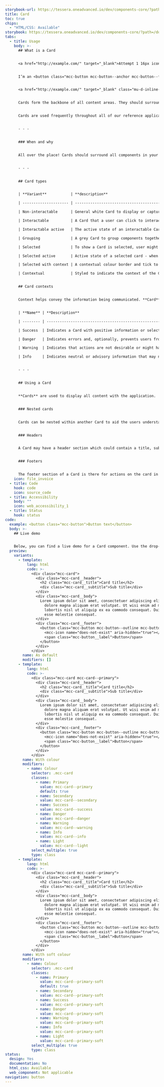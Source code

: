 ```yaml
---
storybook-url: https://tessera.oneadvanced.io/dev/components-core/?path=/docs/html-button--as-default
title: Card
toc: true
chips:
  - "HTML/CSS: Available"
storybook: https://tessera.oneadvanced.io/dev/components-core/?path=/docs/html-card--as-default
tabs:
  - title: Usage
    body: >-
      ## What is a Card


      <a href="http://example.com/" target="_blank">Attempt 1 16px icon <mcc-icon class="mcc-icon--primary" name="external_link" icon-set="fluency-outline" width="16" height="16"></mcc-icon></a>


      I’m an <button class="mcc-button mcc-button--anchor mcc-button--flush"><span class="mcc-button__label">anchor button</span> <mcc-icon name="external_link" icon-set="fluency-outline" aria-hidden="true" width="20" height="20"></mcc-icon></button> Some more text


      <a href="http://example.com/" target="_blank" class="mu-d-inline-flex mu-d-flex mu-align-items-center">Attempt 20px icon <mcc-icon class="mcc-icon--primary" name="external_link" icon-set="fluency-outline" width="20" height="20"></mcc-icon></a>


      Cards form the backbone of all content areas. They should surround and group your content into meaningful 'boxes' of functionality, and can be used alongside columns and rows to lay out your application in a variety of ways.


      Cards are used frequently throughout all of our reference applications and examples.


      - - -


      ### When and why


      All over the place! Cards should surround all components in your content-container, either the whole page or subdivided into separate cards per functional area.  Within a card you can have other nested cards to help with grouping of components/information. 


      - - -


      ## Card types


      | **Variant**           | **description**                                                                                                                                                                                |

      | --------------------- | ---------------------------------------------------------------------------------------------------------------------------------------------------------------------------------------------- |

      | Non-interactable      | General white Card to display or capture content, used for a lot of things!                                                                                                                    |

      | Interactable          | A Card that a user can click to interact with, for example to select or act as a button to perform an action/navigation.                                                                       |

      | Interactable active   | The active state of an interactable Card (while clicking)                                                                                                                                      |

      | Grouping              | A grey Card to group components together to indicate their relationship to each other.                                                                                                         |

      | Selected              | To show a Card is selected, user might click the whole card or a checkbox on the card to select it as part of a workflow.                                                                      |

      | Selected active       | Active state of a selected card - when the card is clicked to be selected or the card is being dragged.                                                                                        |

      | Selected with context | A contextual colour border and tick to indicated meaning of selection.  This could be to indicate that items are going to be removed or added.                                                 |

      | Contextual            | Styled to indicate the context of the Card.  This should be used to represent the contents of the Card.  Eg a danger context Card could be used to show information about issues in the system |


      ## Card contexts


      Context helps convey the information being communicated. **Card** contexts correspond to a colour to provide a consistent experience for users. For more information, refer to the [Colours](/guidelines/colours) guidelines.


      | **Name** | **Description**                                                                                                               | **Examples**                                                                                          |

      | -------- | ----------------------------------------------------------------------------------------------------------------------------- | ----------------------------------------------------------------------------------------------------- |

      | Success  | Indicates a Card with positive information or selected for a positive action. The Success colour is green.                    | To highlight target that have been met. The user selects a Card(s) to be added as part of an action.  |

      | Danger   | Indicates errors and, optionally, prevents users from proceeding until the issue has been resolved. The Danger colour is red. | The user inputs an invalid configuration for a record                                                 |

      | Warning  | Indicates that actions are not desirable or might have unexpected results. The Warning colour is yellow.                      | The user enters a record that will overwrite another non-critical record                              |

      | Info     | Indicates neutral or advisory information that may not be related to the current action. The info colour is teal.             | A dialog that gives a tip to the user about another related feature                                   |


      - - -


      ## Using a Card


      **Cards** are used to display all content with the application.  On a page you could have just one card, or hundreds of cards, depending on what you are needing to do.  Cards can be laid out in grids, but the grids should be responsive so that cards tend to stay a similar size and more vertical space is used on smaller screens by decreasing the number of columns. 


      ### Nested cards


      Cards can be nested within another Card to aid the users understanding of what is grouped together.  As with any card these can be organised in columns an rows to best suit the data being displayed, however in forms they should always be in only a single column.  Nested cards are when you might want to use the Grouping type to help separate it from the parent card. 


      ### Headers


      A Card may have a header section which could contain a title, subtitle and other inputs (eg Buttons or Selects) for additional actions related to the card.  The header section should always be used for items that relate to the whole card


      ### Footers


      The footer section of a Card is there for actions on the card in the form of buttons.  This is where the call to action button would live for example.  On forms this can also be used to show additional information to the user, eg All fields are required.
    icon: file_invoice
  - title: Code
    hook: code
    icon: source_code
  - title: Accessibility
    body: ""
    icon: web_accessibility_1
  - title: Status
    hook: status
code:
  example: <button class="mcc-button">Button text</button>
  body: >-
    ## Live demo


    Below, you can find a live demo for a Card component. Use the drop-down menus and radio buttons to view the different Card Types and Variants.
  preview:
    variants:
      - template:
          lang: html
          code: >-
            <div class="mcc-card">
              <div class="mcc-card__header">
                <h2 class="mcc-card__title">Card title</h2>
                <div class="mcc-card__subtitle">Sub title</div>
              </div>
              <div class="mcc-card__body">
                Lorem ipsum dolor sit amet, consectetuer adipiscing elit, sed diam nonummy nibh euismod tincidunt ut laoreet
                  dolore magna aliquam erat volutpat. Ut wisi enim ad minim veniam, quis nostrud exerci tation ullamcorper suscipit
                  lobortis nisl ut aliquip ex ea commodo consequat. Duis autem vel eum iriure dolor in hendrerit in vulputate velit
                  esse molestie consequat.
              </div>
              <div class="mcc-card__footer">
                <button class="mcc-button mcc-button--outline mcc-button--sm">
                  <mcc-icon name="does-not-exist" aria-hidden="true"></mcc-icon>
                  <span class="mcc-button__label">Button</span>
                </button>
              </div>
            </div>
        name: As default
        modifiers: []
      - template:
          lang: html
          code: >-
            <div class="mcc-card mcc-card--primary">
              <div class="mcc-card__header">
                <h2 class="mcc-card__title">Card title</h2>
                <div class="mcc-card__subtitle">Sub title</div>
              </div>
              <div class="mcc-card__body">
                Lorem ipsum dolor sit amet, consectetuer adipiscing elit, sed diam nonummy nibh euismod tincidunt ut laoreet
                  dolore magna aliquam erat volutpat. Ut wisi enim ad minim veniam, quis nostrud exerci tation ullamcorper suscipit
                  lobortis nisl ut aliquip ex ea commodo consequat. Duis autem vel eum iriure dolor in hendrerit in vulputate velit
                  esse molestie consequat.
              </div>
              <div class="mcc-card__footer">
                <button class="mcc-button mcc-button--outline mcc-button--sm">
                  <mcc-icon name="does-not-exist" aria-hidden="true"></mcc-icon>
                  <span class="mcc-button__label">Button</span>
                </button>
              </div>
            </div>
        name: With colour
        modifiers:
          - name: Colour
            selector: .mcc-card
            classes:
              - name: Primary
                value: mcc-card--primary
                default: true
              - name: Secondary
                value: mcc-card--secondary
              - name: Success
                value: mcc-card--success
              - name: Danger
                value: mcc-card--danger
              - name: Warning
                value: mcc-card--warning
              - name: Info
                value: mcc-card--info
              - name: Light
                value: mcc-card--light
            select_multiple: true
            type: class
      - template:
          lang: html
          code: >-
            <div class="mcc-card mcc-card--primary">
              <div class="mcc-card__header">
                <h2 class="mcc-card__title">Card title</h2>
                <div class="mcc-card__subtitle">Sub title</div>
              </div>
              <div class="mcc-card__body">
                Lorem ipsum dolor sit amet, consectetuer adipiscing elit, sed diam nonummy nibh euismod tincidunt ut laoreet
                  dolore magna aliquam erat volutpat. Ut wisi enim ad minim veniam, quis nostrud exerci tation ullamcorper suscipit
                  lobortis nisl ut aliquip ex ea commodo consequat. Duis autem vel eum iriure dolor in hendrerit in vulputate velit
                  esse molestie consequat.
              </div>
              <div class="mcc-card__footer">
                <button class="mcc-button mcc-button--outline mcc-button--sm">
                  <mcc-icon name="does-not-exist" aria-hidden="true"></mcc-icon>
                  <span class="mcc-button__label">Button</span>
                </button>
              </div>
            </div>
        name: With soft colour
        modifiers:
          - name: Colour
            selector: .mcc-card
            classes:
              - name: Primary
                value: mcc-card--primary-soft
                default: true
              - name: Secondary
                value: mcc-card--primary-soft
              - name: Success
                value: mcc-card--primary-soft
              - name: Danger
                value: mcc-card--primary-soft
              - name: Warning
                value: mcc-card--primary-soft
              - name: Info
                value: mcc-card--primary-soft
              - name: Light
                value: mcc-card--primary-soft
            select_multiple: true
            type: class
status:
  design: Yes
  documentation: No
  html_css: Available
  web_component: Not applicable
navigation: button
---
```

